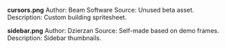 **cursors.png**
Author: Beam Software
Source: Unused beta asset.
Description: Custom building spritesheet.

**sidebar.png**
Author: Dzierzan
Source: Self-made based on demo frames.
Description: Sidebar thumbnails.
